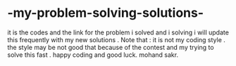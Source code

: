 # -my-problem-solving-solutions-
it is the codes and the link for the problem i solved and i solving i will  update  this frequently  with my new solutions .
Note that : it is not my coding style . the style may be not good that because of the contest and my trying to solve this fast .
happy coding  and good luck.
mohand sakr.

